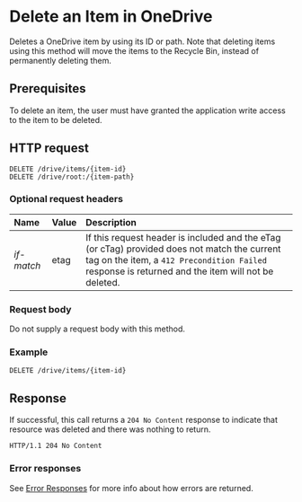 # Delete an Item in OneDrive

Deletes a OneDrive item by using its ID or path. Note that deleting items using this method
will move the items to the Recycle Bin, instead of permanently deleting them.


## Prerequisites
To delete an item, the user must have granted the application write access
to the item to be deleted.

## HTTP request

<!-- { "blockType": "ignored" } -->
```
DELETE /drive/items/{item-id}
DELETE /drive/root:/{item-path}
```

### Optional request headers

| Name       | Value | Description                                                                                                                                                                                       |
|:-----------|:------|:--------------------------------------------------------------------------------------------------------------------------------------------------------------------------------------------------|
| _if-match_ | etag  | If this request header is included and the eTag (or cTag) provided does not match the current tag on the item, a `412 Precondition Failed` response is returned and the item will not be deleted. |

### Request body
Do not supply a request body with this method.


### Example
<!-- { "blockType": "request", "name": "delete-item", "scopes": "files.readwrite" } -->
```
DELETE /drive/items/{item-id}
```

## Response

If successful, this call returns a `204 No Content` response to indicate that
resource was deleted and there was nothing to return.

<!-- { "blockType": "response" } -->
```http
HTTP/1.1 204 No Content
```

### Error responses

See [Error Responses][error-response] for more info about
how errors are returned.

[error-response]: ../misc/errors.md

<!-- {
  "type": "#page.annotation",
  "description": "Delete an item from OneDrive",
  "keywords": "delete,existing item,onedrive",
  "section": "documentation",
  "tocPath": "Items/Delete"
} -->
